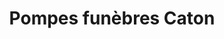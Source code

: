 ---
title: "Pompes funèbres Caton"
url: /paris/pompes-funebres-caton/
shop: directeurs de funérailles
---